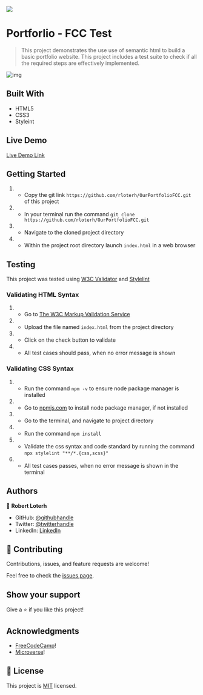 
![](https://img.shields.io/badge/Microverse-blueviolet)

# Portforlio - FCC Test

> This project demonstrates the use use of semantic html to build a basic portfolio website. This project includes a test suite to check if all the required steps are effectively implemented.

![img](https://user-images.githubusercontent.com/12745474/120709968-7706ef80-c4b5-11eb-860e-7d71bb373a77.jpg)


## Built With

- HTML5
- CSS3
- Styleint

## Live Demo

[Live Demo Link](https://vibrant-babbage-f028cd.netlify.app/)



## Getting Started

1. - Copy the git link `https://github.com/rloterh/OurPortfolioFCC.git` of this project
2. - In your terminal run the command `git clone https://github.com/rloterh/OurPortfolioFCC.git`
3. - Navigate to the cloned project directory
4. - Within the project root directory launch `index.html` in a web browser


## Testing

This project was tested using [W3C Validator](https://validator.w3.org/) and [Stylelint](https://stylelint.io/)
 

### Validating HTML Syntax

1. - Go to [The W3C Markup Validation Service](https://validator.w3.org/#validate_by_upload)
2. - Upload the file named `index.html` from the project directory
3. - Click on the check button to validate
4. - All test cases should pass, when no error message is shown 

### Validating CSS Syntax

1. - Run the command `npm -v` to ensure node package manager is installed
2. - Go to [npmjs.com](https://www.npmjs.com/get-npm) to install node package manager, if not installed
3. - Go to the terminal, and navigate to project directory
4. - Run the command `npm install`
5. - Validate the css syntax and code standard by running the command `npx stylelint "**/*.{css,scss}"`
6. - All test cases passes, when no error message is shown in the terminal


## Authors

👤 **Robert Loterh**

- GitHub: [@githubhandle](https://github.com/rloterh)
- Twitter: [@twitterhandle](https://twitter.com/RLoterh)
- LinkedIn: [LinkedIn](https://linkedin.com/in/robert-loterh)


## 🤝 Contributing

Contributions, issues, and feature requests are welcome!

Feel free to check the [issues page](https://github.com/rloterh/OurPortfolioFCC/issues).

## Show your support

Give a ⭐️ if you like this project!

## Acknowledgments

- [FreeCodeCamp](https://www.freecodecamp.org/)!
- [Microverse](https://www.microverse.org/)!

## 📝 License

This project is [MIT](./MIT.md) licensed.
